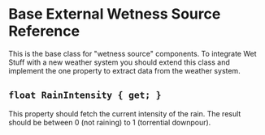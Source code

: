 # Base External Wetness Source Reference

This is the base class for "wetness source" components. To integrate Wet Stuff with a new weather system you should extend this class and implement the one property to extract data from the weather system.

## `float RainIntensity { get; }`

This property should fetch the current intensity of the rain. The result should be between 0 (not raining) to 1 (torrential downpour).